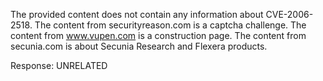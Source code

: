 The provided content does not contain any information about CVE-2006-2518. The content from securityreason.com is a captcha challenge. The content from www.vupen.com is a construction page. The content from secunia.com is about Secunia Research and Flexera products.

Response: UNRELATED